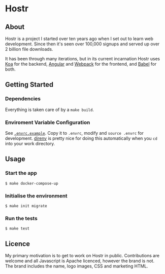# Hostr

## About
Hostr is a project I started over ten years ago when I set out to learn web development. Since then it's seen over 100,000 signups and served up over 2 billion file downloads.

It has been through many iterations, but in its current incarnation Hostr uses [Koa](http://koajs.com/) for the backend, [Angular](https://angular.io/) and [Webpack](http://jspm.io) for the frontend, and [Babel](https://babeljs.io/) for both.

## Getting Started

### Dependencies

Everything is taken care of by a `make build`.

### Enviroment Variable Configuration

See [`.envrc.example`](.envrc.example). Copy it to `.envrc`, modify and `source .envrc` for development. [direnv](https://github.com/direnv/direnv) is pretty nice for doing this automatically when you `cd` into your work directory.

## Usage

### Start the app

```
$ make docker-compose-up
```

### Initialise the environment

```
$ make init migrate
```

### Run the tests

```
$ make test
```

## Licence

My primary motivation is to get to work on Hostr in public. Contributions are welcome and all Javascript is Apache licenced, however the brand is not. The brand includes the name, logo images, CSS and marketing HTML.
